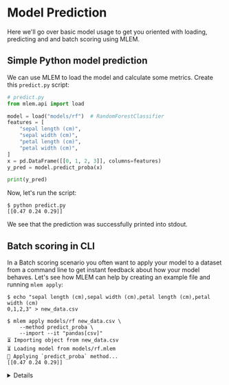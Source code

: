 # Model Prediction

Here we'll go over basic model usage to get you oriented with loading,
predicting and and batch scoring using MLEM.

## Simple Python model prediction

We can use MLEM to load the model and calculate some metrics. Create this
`predict.py` script:

```py
# predict.py
from mlem.api import load

model = load("models/rf")  # RandomForestClassifier
features = [
    "sepal length (cm)",
    "sepal width (cm)",
    "petal length (cm)",
    "petal width (cm)",
]
x = pd.DataFrame([[0, 1, 2, 3]], columns=features)
y_pred = model.predict_proba(x)

print(y_pred)
```

Now, let's run the script:

```cli
$ python predict.py
[[0.47 0.24 0.29]]
```

We see that the prediction was successfully printed into stdout.

## Batch scoring in CLI

In a Batch scoring scenario you often want to apply your model to a dataset from
a command line to get instant feedback about how your model behaves. Let's see
how MLEM can help by creating an example file and running `mlem apply`:

```cli
$ echo "sepal length (cm),sepal width (cm),petal length (cm),petal width (cm)
0,1,2,3" > new_data.csv

$ mlem apply models/rf new_data.csv \
    --method predict_proba \
    --import --it "pandas[csv]"
⏳️ Importing object from new_data.csv
⏳️ Loading model from models/rf.mlem
🍏 Applying `predict_proba` method...
[[0.47 0.24 0.29]]
```

<details>

### Learn more about `--method`, `--import` and `--it` options used

- The `--method`/`-m` flag tells MLEM to invoke the `predict_proba` method and
  return the class probabilities, instead of the default `predict`.
- The `--import`/`-i` flag tells MLEM to import the data on the fly.
- The `--import-type` / `--it` flag, helps MLEM understand the data format.
  Here, it's `pandas[csv]` a csv file that should be read with Pandas. For that
  to work, your data should be in a format that is supported by
  [MLEM import](/doc/user-guide/importing). You can learn more about specifying
  these arguments on `mlem apply` page.

Alternatively, you could save the [data with MLEM](/doc/user-guide/data) to use
`mlem apply` on it.

</details>
